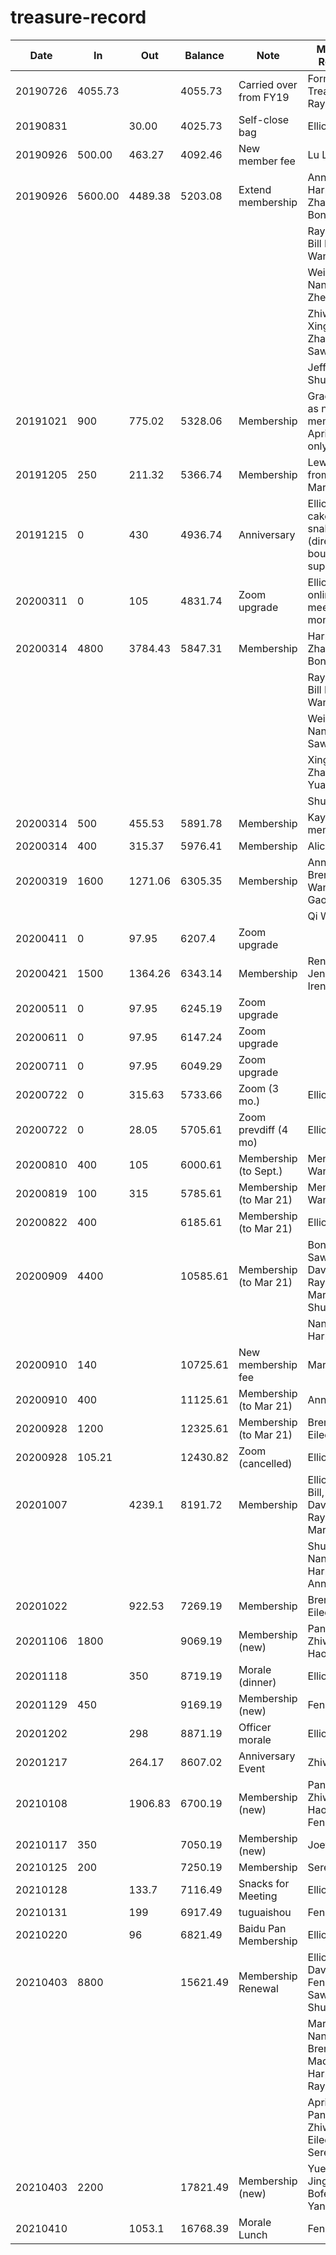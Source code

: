 # treasure-record

| Date     | In      | Out     | Balance | Note                   | Members Referred                                            |
| -------- | ------- | ------- | ------- | ---------------------- | ----------------------------------------------------------- |
| 20190726 | 4055.73 |         | 4055.73 | Carried over from FY19 | Former Treasurer Raymond                                    |
| 20190831 |         | 30.00   | 4025.73 | Self-close bag         | Elliot Zhang                                                |
| 20190926 | 500.00  | 463.27  | 4092.46 | New member fee         | Lu Li                                                       |
| 20190926 | 5600.00 | 4489.38 | 5203.08 | Extend membership      | Annie Liu, Harper Zhang, Bonnie Wang                        |
|          |         |         |         |                        | Raymond Lu, Bill Lin, Olivia Wang                           |
|          |         |         |         |                        | Wei Dong, Nancy Wang, Zhe Shang                             |
|          |         |         |         |                        | Zhiwei Fan, Xingzhi Zhang, Sawyer Li                        |
|          |         |         |         |                        | Jeff Liu, Shuhan Li                                         |
| 20191021 | 900     | 775.02  | 5328.06 | Membership             | Grace Yuan as new member, April extend only                 |
| 20191205 | 250     | 211.32  | 5366.74 | Membership             | Lewis Liu from Dec. to Mar.                                 |
| 20191215 | 0       | 430     | 4936.74 | Anniversary            | Elliot, cake+some snakes (directly bought from supermarket) |
| 20200311 | 0       | 105     | 4831.74 | Zoom upgrade           | Elliot, for online meeting, 1 month first                   |
| 20200314 | 4800    | 3784.43 | 5847.31 | Membership             | Harper Zhang, Bonnie Wang                                   |
|          |         |         |         |                        | Raymond Lu, Bill Lin, Olivia Wang                           |
|          |         |         |         |                        | Wei Dong, Nancy Wang, Sawyer Li                             |
|          |         |         |         |                        | Xingzhi Zhang, Grace Yuan, Lu Li                            |
|          |         |         |         |                        | Shuhan Li                                                   |
| 20200314 | 500     | 455.53  | 5891.78 | Membership             | Kay as new member                                           |
| 20200314 | 400     | 315.37  | 5976.41 | Membership             | Alicia Guo                                                  |
| 20200319 | 1600    | 1271.06 | 6305.35 | Membership             | Annie Liu, Brenda Wang, April Gao                           |
|          |         |         |         |                        | Qi Wang                                                     |
| 20200411 | 0       | 97.95   | 6207.4  | Zoom upgrade           |                                                             |
| 20200421 | 1500    | 1364.26 | 6343.14 | Membership             | Ren Eileen, Jenny Liu, Irene Zhao                           |
| 20200511 | 0       | 97.95   | 6245.19 | Zoom upgrade           |                                                             |
| 20200611 | 0       | 97.95   | 6147.24 | Zoom upgrade           |                                                             |
| 20200711 | 0       | 97.95   | 6049.29 | Zoom upgrade           |                                                             |
| 20200722 | 0       | 315.63  | 5733.66 | Zoom (3 mo.)           | Elliot Zhang                                                |
| 20200722 | 0       | 28.05   | 5705.61 | Zoom prevdiff (4 mo)   | Elliot Zhang                                                |
| 20200810 | 400     | 105     | 6000.61 | Membership (to Sept.)  | Mengyun Wang                                                |
| 20200819 | 100     | 315     | 5785.61 | Membership (to Mar 21) | Mengyun Wang                                                |
| 20200822 | 400     |         | 6185.61 | Membership (to Mar 21) | Elliot                                                      |
| 20200909 | 4400    |         | 10585.61| Membership (to Mar 21) | Bonnie, Bill, Sawyer, Davie, Kay, Raymond, Marissa, Shuhan  |
|          |         |         |         |                        | Nancy, Harper, Julia                                        |
| 20200910 | 140     |         | 10725.61| New membership fee     | Marissa                                                     |
| 20200910 | 400     |         | 11125.61| Membership (to Mar 21) | Annie                                                       |
| 20200928 | 1200    |         | 12325.61| Membership (to Mar 21) | Brenda, Eileen, Alicia                                      |
| 20200928 | 105.21  |         | 12430.82| Zoom (cancelled)       | Elliot                                                      |
| 20201007 |         | 4239.1  | 8191.72 | Membership             | Elliot, Bonnie, Bill, Sawyer, Davie, Kay, Raymond, Marissa* |
|          |         |         |         |                        | Shuhan, Nancy, Harper, Julia, Annie                         |
| 20201022 |         | 922.53  | 7269.19 | Membership             | Brenda, Eileen, Alicia                                      |
| 20201106 | 1800    |         | 9069.19 | Membership (new)       | Pan, Locke, Zhiwei, Haoyu                                   |
| 20201118 |         | 350     | 8719.19 | Morale (dinner)        | Elliot                                                      |
| 20201129 |   450   |         | 9169.19 | Membership (new)       | Fengling                                                    |
| 20201202 |         | 298     | 8871.19 | Officer morale         | Elliot                                                      |
| 20201217 |         | 264.17  | 8607.02 | Anniversary Event      | Zhiwei                                                      |
| 20210108 |         | 1906.83 | 6700.19 | Membership (new)       | Pan, Locke, Zhiwei, Haoyu, Fengling                         |
| 20210117 |   350   |         | 7050.19 | Membership (new)       | Joey                                                        |
| 20210125 |   200   |         | 7250.19 | Membership             | Serena                                                      |
| 20210128 |         |  133.7  | 7116.49 | Snacks for Meeting     | Elliot                                                      |
| 20210131 |         |  199    | 6917.49 | tuguaishou             | Fengling                                                    |
| 20210220 |         |   96    | 6821.49 | Baidu Pan Membership   | Elliot                                                      |
| 20210403 |   8800  |         | 15621.49| Membership Renewal     | Elliot, Bonnie, Davie, Locke, Fengling, Sawyer, Shuhan      |
|          |         |         |         |                        | Marissa, Nancy, Brenda, Madison, Harper, Raymond, Bill      |
|          |         |         |         |                        | April, Kay, Pan, Haoyu, Zhiwei, Eileen, Serena, Julia       |
| 20210403 |   2200  |         | 17821.49| Membership (new)       | Yue Li, Jingyu, Bofeng, Nan Yang                            |
| 20210410 |         | 1053.1  | 16768.39| Morale Lunch           | Fengling                                                    |

